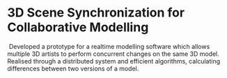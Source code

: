 # 3D Scene Synchronization for Collaborative Modelling
 Developed a prototype for a realtime modelling software which allows multiple 3D artists to perform concurrent changes on the same 3D model. Realised through a distributed system and efficient algorithms, calculating differences between two versions of a model.
